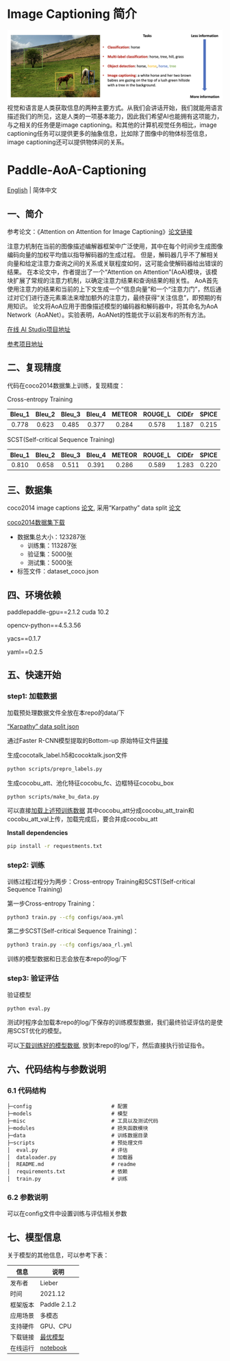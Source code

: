 # Image Captioning 简介
<img src="img/image-captioning.png" alt="alt text" width="600"/>
视觉和语言是人类获取信息的两种主要方式。从我们会讲话开始，我们就能用语言描述我们的所见，这是人类的一项基本能力，因此我们希望AI也能拥有这项能力，与之相关的任务便是image captioning。和其他的计算机视觉任务相比，image captioning任务可以提供更多的抽象信息，比如除了图像中的物体标签信息，image captioning还可以提供物体间的关系。

# Paddle-AoA-Captioning

[English](./README.md) | 简体中文

## 一、简介
参考论文：《Attention on Attention for Image Captioning》[论文链接](https://arxiv.org/abs/1908.06954v2)

注意力机制在当前的图像描述编解器框架中广泛使用，其中在每个时间步生成图像编码向量的加权平均值以指导解码器的生成过程。 
但是，解码器几乎不了解相关向量和给定注意力查询之间的关系或关联程度如何，这可能会使解码器给出错误的结果。
在本论文中，作者提出了一个“Attention on Attention”(AoA)模块，该模块扩展了常规的注意力机制，以确定注意力结果和查询结果的相关性。
AoA首先使用注意力的结果和当前的上下文生成一个“信息向量”和一个“注意力门”，然后通过对它们进行逐元素乘法来增加额外的注意力，最终获得“关注信息”，即预期的有用知识。
论文将AoA应用于图像描述模型的编码器和解码器中，将其命名为AoA Network（AoANet）。实验表明，AoANet的性能优于以前发布的所有方法。

[在线 AI Studio项目地址](https://aistudio.baidu.com/aistudio/projectdetail/2879640)

[参考项目地址](https://github.com/husthuaan/AoANet)

## 二、复现精度
代码在coco2014数据集上训练，复现精度：

Cross-entropy Training

|Bleu_1|Bleu_2|Bleu_3|Bleu_4|METEOR|ROUGE_L|CIDEr|SPICE|
| :---: | :---: | :---: | :---: | :---: | :---: | :---: | :---: | 
|0.778|0.623|0.485|0.377|0.284|0.578|1.187|0.215|

SCST(Self-critical Sequence Training)

|Bleu_1|Bleu_2|Bleu_3|Bleu_4|METEOR|ROUGE_L|CIDEr|SPICE|
| :---: | :---: | :---: | :---: | :---: | :---: | :---: | :---: | 
|0.810|0.658|0.511|0.391|0.286|0.589|1.283|0.220|

## 三、数据集
coco2014 image captions [论文](https://link.springer.com/chapter/10.1007/978-3-319-10602-1_48), 采用“Karpathy” data split [论文](https://arxiv.org/pdf/1412.2306v2.pdf)

[coco2014数据集下载](https://aistudio.baidu.com/aistudio/datasetdetail/28191)

- 数据集总大小：123287张
  - 训练集：113287张
  - 验证集：5000张
  - 测试集：5000张
- 标签文件：dataset_coco.json

## 四、环境依赖
paddlepaddle-gpu==2.1.2  cuda 10.2

opencv-python==4.5.3.56

yacs==0.1.7

yaml==0.2.5

## 五、快速开始

### step1: 加载数据
加载预处理数据文件全放在本repo的data/下 

[“Karpathy” data split json](https://aistudio.baidu.com/aistudio/datasetdetail/107078)

通过Faster R-CNN模型提取的Bottom-up 原始特征文件[链接](https://github.com/ruotianluo/ImageCaptioning.pytorch/blob/master/data/README.md)

生成cocotalk_label.h5和cocoktalk.json文件
```bash
python scripts/prepro_labels.py
```

生成cocobu_att、池化特征cocobu_fc、边框特征cocobu_box
```bash
python scripts/make_bu_data.py
```

可以直接[加载上述预训练数据](https://aistudio.baidu.com/aistudio/datasetdetail/107198)
其中cocobu_att分成cocobu_att_train和cocobu_att_val上传，加载完成后，要合并成cocobu_att

**Install dependencies**
```bash
pip install -r requestments.txt
```

### step2: 训练
训练过程过程分为两步：Cross-entropy Training和SCST(Self-critical Sequence Training)

第一步Cross-entropy Training：

```bash
python3 train.py --cfg configs/aoa.yml  
```

第二步SCST(Self-critical Sequence Training)：

```bash
python3 train.py --cfg configs/aoa_rl.yml
```

训练的模型数据和日志会放在本repo的log/下

### step3: 验证评估

验证模型
```bash
python eval.py
```

测试时程序会加载本repo的log/下保存的训练模型数据，我们最终验证评估的是使用SCST优化的模型。

可以[下载训练好的模型数据](https://aistudio.baidu.com/aistudio/datasetdetail/118052), 放到本repo的log/下，然后直接执行验证指令。

## 六、代码结构与参数说明

### 6.1 代码结构

```
├─config                          # 配置
├─models                          # 模型
├─misc                            # 工具以及测试代码
├─modules                         # 损失函数模块
├─data                            # 训练数据目录
├─scripts                         # 预处理文件
│  eval.py                        # 评估
│  dataloader.py                  # 加载器
│  README.md                      # readme
│  requirements.txt               # 依赖
│  train.py                       # 训练
```
### 6.2 参数说明

可以在config文件中设置训练与评估相关参数

## 七、模型信息

关于模型的其他信息，可以参考下表：

| 信息 | 说明 |
| --- | --- |
| 发布者 | Lieber |
| 时间 | 2021.12 |
| 框架版本 | Paddle 2.1.2 |
| 应用场景 | 多模态 |
| 支持硬件 | GPU、CPU |
| 下载链接 | [最优模型](https://aistudio.baidu.com/aistudio/datasetdetail/118052)|
| 在线运行 | [notebook](https://aistudio.baidu.com/aistudio/projectdetail/2879640)|
